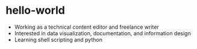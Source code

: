 # hello-world
- Working as a technical content editor and freelance writer
- Interested in data visualization, documentation, and information design
- Learning shell scripting and python
